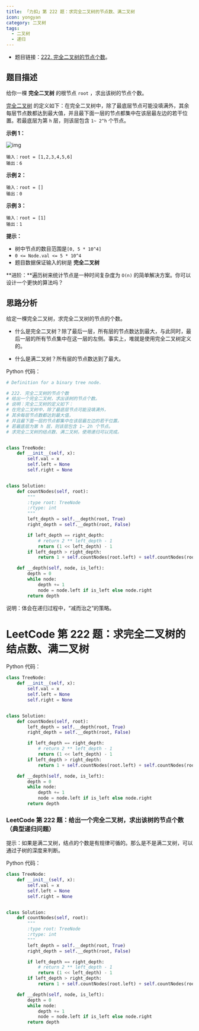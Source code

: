 ```yaml
---
title: 「力扣」第 222 题：求完全二叉树的节点数、满二叉树
icon: yongyan
category: 二叉树
tags:
  - 二叉树
  - 递归
---
```


+ 题目链接：[222. 完全二叉树的节点个数](https://leetcode-cn.com/problems/count-complete-tree-nodes/)。

## 题目描述

给你一棵 **完全二叉树** 的根节点 `root` ，求出该树的节点个数。

[完全二叉树](https://baike.baidu.com/item/完全二叉树/7773232?fr=aladdin) 的定义如下：在完全二叉树中，除了最底层节点可能没填满外，其余每层节点数都达到最大值，并且最下面一层的节点都集中在该层最左边的若干位置。若最底层为第 `h` 层，则该层包含 `1~ 2^h` 个节点。



**示例 1：**

![img](https://assets.leetcode.com/uploads/2021/01/14/complete.jpg)

```
输入：root = [1,2,3,4,5,6]
输出：6
```

**示例 2：**

```
输入：root = []
输出：0
```

**示例 3：**

```
输入：root = [1]
输出：1
```

**提示：**

- 树中节点的数目范围是`[0, 5 * 10^4]`
- `0 <= Node.val <= 5 * 10^4`
- 题目数据保证输入的树是 **完全二叉树**



**进阶：**遍历树来统计节点是一种时间复杂度为 `O(n)` 的简单解决方案。你可以设计一个更快的算法吗？

## 思路分析

给定一棵完全二叉树，求完全二叉树的节点的个数。

+ 什么是完全二叉树？除了最后一层，所有层的节点数达到最大，与此同时，最后一层的所有节点集中在这一层的左侧。事实上，堆就是使用完全二叉树定义的。

+ 什么是满二叉树？所有层的节点数达到了最大。

Python 代码：

```python
# Definition for a binary tree node.

# 222. 完全二叉树的节点个数
# 给出一个完全二叉树，求出该树的节点个数。
# 说明：完全二叉树的定义如下：
# 在完全二叉树中，除了最底层节点可能没填满外，
# 其余每层节点数都达到最大值，
# 并且最下面一层的节点都集中在该层最左边的若干位置。
# 若最底层为第 h 层，则该层包含 1~ 2h 个节点。
# 求完全二叉树的结点数、满二叉树。使用递归可以完成。


class TreeNode:
    def __init__(self, x):
        self.val = x
        self.left = None
        self.right = None


class Solution:
    def countNodes(self, root):
        """
        :type root: TreeNode
        :rtype: int
        """
        left_depth = self.__depth(root, True)
        right_depth = self.__depth(root, False)

        if left_depth == right_depth:
            # return 2 ** left_depth - 1
            return (1 << left_depth) - 1
        if left_depth > right_depth:
            return 1 + self.countNodes(root.left) + self.countNodes(root.right)

    def __depth(self, node, is_left):
        depth = 0
        while node:
            depth += 1
            node = node.left if is_left else node.right
        return depth
```

说明：体会在递归过程中，“减而治之”的策略。

# LeetCode 第 222 题：求完全二叉树的结点数、满二叉树

Python 代码：

```python
class TreeNode:
    def __init__(self, x):
        self.val = x
        self.left = None
        self.right = None


class Solution:
    def countNodes(self, root):
        left_depth = self.__depth(root, True)
        right_depth = self.__depth(root, False)

        if left_depth == right_depth:
            # return 2 ** left_depth - 1
            return (1 << left_depth) - 1
        if left_depth > right_depth:
            return 1 + self.countNodes(root.left) + self.countNodes(root.right)

    def __depth(self, node, is_left):
        depth = 0
        while node:
            depth += 1
            node = node.left if is_left else node.right
        return depth
```







### LeetCode 第 222 题：给出一个完全二叉树，求出该树的节点个数（典型递归问题）

提示：如果是满二叉树，结点的个数是有规律可循的。那么是不是满二叉树，可以通过子树的深度来判断。

Python 代码：

```python
class TreeNode:
    def __init__(self, x):
        self.val = x
        self.left = None
        self.right = None


class Solution:
    def countNodes(self, root):
        """
        :type root: TreeNode
        :rtype: int
        """
        left_depth = self.__depth(root, True)
        right_depth = self.__depth(root, False)

        if left_depth == right_depth:
            # return 2 ** left_depth - 1
            return (1 << left_depth) - 1
        if left_depth > right_depth:
            return 1 + self.countNodes(root.left) + self.countNodes(root.right)

    def __depth(self, node, is_left):
        depth = 0
        while node:
            depth += 1
            node = node.left if is_left else node.right
        return depth
```

